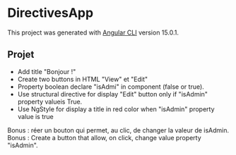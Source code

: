 # DirectivesApp

This project was generated with [Angular CLI](https://github.com/angular/angular-cli) version 15.0.1.

## Projet

- Add title "Bonjour !"
- Create two buttons in HTML "View" et "Edit"
- Property boolean declare "isAdmi" in component (false or true).
- Use structural directive for display "Edit" button only if "isAdmin" property valueis True.
- Use NgStyle for display a title in red color when "isAdmin" property value is true

Bonus : réer un bouton qui permet, au clic, de changer la valeur de isAdmin.
Bonus : Create a button that allow, on click, change value property "isAdmin".
